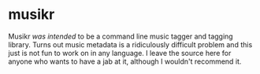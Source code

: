 # musikr

Musikr *was intended* to be a command line music tagger and tagging library.
Turns out music metadata is a ridiculously difficult problem and this just is
not fun to work on in any language. I leave the source here for anyone who
wants to have a jab at it, although I wouldn't recommend it.
